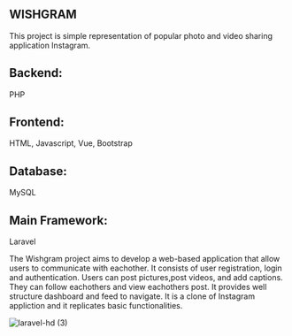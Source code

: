 
## WISHGRAM
This project is simple representation of popular photo and video sharing application Instagram. 

## Backend:
PHP

## Frontend:
HTML, Javascript, Vue, Bootstrap

## Database:
MySQL

## Main Framework:
Laravel

The Wishgram project aims to develop a web-based application that allow users to communicate with eachother. It consists of user registration, login and authentication. Users can post pictures,post videos, and add captions. They can follow eachothers and view eachothers post. It provides well structure dashboard and feed to navigate. It is a clone of Instagram appliction and it replicates basic functionalities.

![laravel-hd (3)](https://github.com/PritiAryal/Wishgram-/assets/40359121/d4e98de8-1cc0-400b-9c99-932b3040d7b1)


